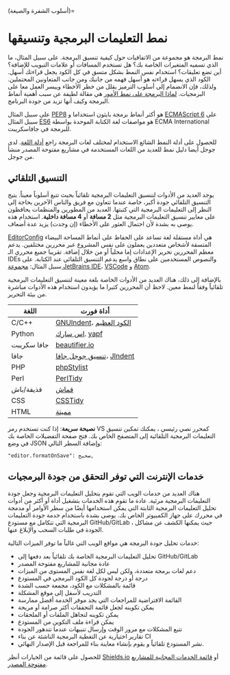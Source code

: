 (أسلوب الشفرة والصيغة)=
# نمط التعليمات البرمجية وتنسيقها

نمط البرمجة هو مجموعة من الاتفاقيات حول كيفية تنسيق البرمجة. على سبيل المثال، ما الذي تسميه المتغيرات الخاصة بك؟ هل تستخدم المسافات أو علامات التبويب للإضافة؟ أين تضع تعليقات؟ استخدام نفس النمط بشكل متسق في كل الكود يجعل قراءتك أسهل. الكود الذي يسهل قراءته هو أسهل فهمه من جانبك ومن جانب المتعاونين المحتملين. ولذلك، فإن الانضمام إلى أسلوب الترميز يقلل من خطر الأخطاء وييسر العمل معا على البرمجيات. [لماذا البرمجة على نمط الأمور](http://coding.smashingmagazine.com/2012/10/25/why-coding-style-matters/) هي مقالة لطيفة عن سبب أهمية أنماط البرمجة وكيف أنها تزيد من جودة البرنامج.

على سبيل المثال [PEP8](https://www.python.org/dev/peps/pep-0008/) هو أكثر أنماط برمجة بايثون استخداما و [ECMAScript 6](http://es6-features.org/) على سبيل المثال [ES6](http://es6-features.org/) هو مواصفات لغة الكتابة الموحدة بواسطة ECMA International للبرمجة في جافاسكريبت.

للحصول على أدلة النمط الشائع الاستخدام لمختلف لغات البرمجة راجع [أدلة اللغة](https://guide.esciencecenter.nl/best_practices/language_guides/languages_overview.html). لدى جوجل أيضا دليل نمط [](https://code.google.com/p/google-styleguide/) للعديد من اللغات المستخدمة في مشاريع مفتوحة المصدر منشأ من جوجل.

## التنسيق التلقائي

يوجد العديد من الأدوات لتنسيق التعليمات البرمجية تلقائياً بحيث تتبع أسلوباً معيناً. يتيح التنسيق التلقائي جودة أكبر، خاصة عندما تتعاون مع فريق والناس الآخرين بحاجة إلى النظر إلى التعليمات البرمجية التي كتبتها. العديد من المطورين والمنظمات يحافظون على معايير تنسيق التعليمات البرمجية مثل **2 مسافة** أو **4 مسافة داخلية**. استخدام هذه يوصى به بشدة لأن احتمال العثور على الأخطاء (إن وجدت) يزيد عدة أضعاف.

[EditorConfig](https://editorconfig.org) هي أداة مستقلة لغة تساعد على الحفاظ على أنماط المساحة البيضاء المتسقة لأشخاص متعددين يعملون على نفس المشروع عبر محررين مختلفين. يدعم معظم المحررين تحرير الإعدادات إما محلياً أو من خلال إضافة. تقريبا جميع محرري الـ IDEs والنصوص المستخدمين على نطاق واسع يدعم التنسيق التلقائي عند الكتابة. على سبيل المثال: [مجموعة JetBrains IDE](https://www.jetbrains.com/products.html#)، [VSCode](https://code.visualstudio.com/) و [Atom](https://atom.io/).

بالإضافة إلى ذلك، هناك العديد من الأدوات الخاصة بلغة معينة لتنسيق التعليمات البرمجية تلقائياً وفقاً لنمط معين. لاحظ أن المحررين كثيرا ما يؤيدون استخدام هذه الأدوات مباشرة من بيئة التحرير.

| اللغة       | أداة فورت                                                                                                     |
| ----------- | -------------------------------------------------------------------------------------------------------------- |
| C/C++       | [GNUIndent](http://www.gnu.org/software/indent/)، [الكود العظيم](http://sourceforge.net/projects/gcgreatcode/) |
| Python      | [اس سارك](https://black.readthedocs.io). [yapf](https://pypi.org/project/yapf/)                                |
| جافا سكريبت | [beautifier.io](https://beautifier.io/)                                                                        |
| جافا        | [تنسيق جوجل جافا](https://github.com/google/google-java-format)، [JIndent](http://www.jindent.com/)            |
| PHP         | [phpStylist](http://sourceforge.net/projects/phpstylist/)                                                      |
| Perl        | [PerlTidy](http://perltidy.sourceforge.net/)                                                                   |
| قذيفة/باش   | [قماش](http://www.bolthole.com/AWK.html)                                                                       |
| CSS         | [CSSTidy](http://csstidy.sourceforge.net/)                                                                     |
| HTML        | [مميتة](http://tidy.sourceforge.net/)                                                                          |

**نصيحة سريعة**: إذا كنت تستخدم رمز VS كمحرر نصي رئيسي ، يمكنك تمكين تنسيق التعليمات البرمجية التلقائية إلى المتصفح الخاص بك. فتح صفحة التفضيلات الخاصة بك في وضع JSON وإضافة السطر التالي:

```
"editor.formatOnSave": صحيح,
```

## خدمات الإنترنت التي توفر التحقق من جودة البرمجيات

هناك العديد من خدمات الويب التي تقوم بتحليل التعليمات البرمجية وجعل جودة التعليمات البرمجية مرئية. عادة ما تقوم هذه الخدمات بتشغيل أداة أو أكثر من أدوات تحليل التعليمات البرمجية الثابتة التي يمكن استخدامها أيضًا من سطر الأوامر أو مدمجة في محررك على جهاز الكمبيوتر الخاص بك. يوصى بشدة باستخدام خدمة جودة التعليمات البرمجية التي تتكامل مع مستودع GitHub/GitLab ، حيث يمكنها الكشف عن مشاكل الجودة في طلبات السحب والإبلاغ عنها.

خدمات تحليل جودة البرمجة هي مواقع الويب التي غالباً ما توفر الميزات التالية:

- تحليل التعليمات البرمجية الخاصة بك تلقائياً بعد دفعها إلى GitHub/GitLab
- عادة مجانية للمشاريع مفتوحة المصدر
- دعم لغات برمجة متعددة، ولكن ليس لكل لغة نفس المستوى من الميزات
- درجة أو درجة لجودة كل الكود البرمجي في المستودع
- قائمة بالمشكلات مع الكود، مجمعة حسب الشدة
- التدريب لأسفل إلى موقع المشكلة
- القائمة الافتراضية للمراجعات التي يجد موفر الخدمة أفضل ممارسة
- يمكن تكوينه لجعل قائمة التحققات أكثر صرامة أو مريحة
- يمكن تكوينه لتجاهل الملفات أو الملحقات
- يمكن قراءة ملف التكوين من المستودع
- تتبع المشكلات مع مرور الوقت وإرسال تنبيهات عندما تتدهور الجودة
- تقارير اختيارية عن التغطية البرمجية الناشئة عن بناء CI
- نشر المستودع تلقائياً و يقوم بإنشاء معاينة بناء للمراجعة قبل الإصدار النهائي.

للحصول على قائمة من الخيارات أنظر [Shields.io](https://shields.io/category/analysis) أو [قائمة الخدمات المجانية للمشاريع مفتوحة المصدر](https://github.com/ripienaar/free-for-dev#code-quality).

